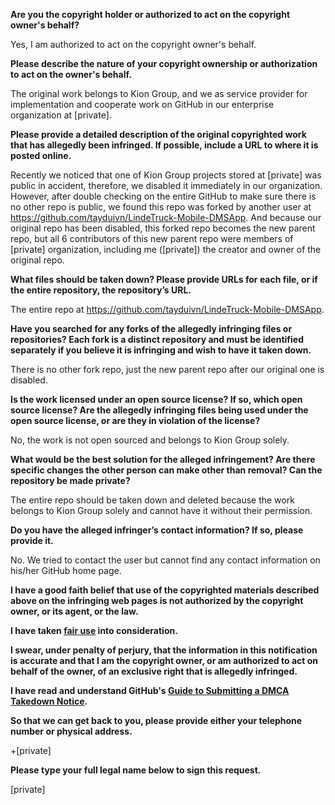 **Are you the copyright holder or authorized to act on the copyright owner's behalf?**

Yes, I am authorized to act on the copyright owner's behalf.

**Please describe the nature of your copyright ownership or authorization to act on the owner's behalf.**

The original work belongs to Kion Group, and we as service provider for implementation and cooperate work on GitHub in our enterprise organization at [private].

**Please provide a detailed description of the original copyrighted work that has allegedly been infringed. If possible, include a URL to where it is posted online.**

Recently we noticed that one of Kion Group projects stored at [private] was public in accident, therefore, we disabled it immediately in our organization. However, after double checking on the entire GitHub to make sure there is no other repo is public, we found this repo was forked by another user at https://github.com/tayduivn/LindeTruck-Mobile-DMSApp. And because our original repo has been disabled, this forked repo becomes the new parent repo, but all 6 contributors of this new parent repo were members of [private] organization, including me ([private]) the creator and owner of the original repo.

**What files should be taken down? Please provide URLs for each file, or if the entire repository, the repository’s URL.**

The entire repo at https://github.com/tayduivn/LindeTruck-Mobile-DMSApp.

**Have you searched for any forks of the allegedly infringing files or repositories? Each fork is a distinct repository and must be identified separately if you believe it is infringing and wish to have it taken down.**

There is no other fork repo, just the new parent repo after our original one is disabled.

**Is the work licensed under an open source license? If so, which open source license? Are the allegedly infringing files being used under the open source license, or are they in violation of the license?**

No, the work is not open sourced and belongs to Kion Group solely.

**What would be the best solution for the alleged infringement? Are there specific changes the other person can make other than removal? Can the repository be made private?**

The entire repo should be taken down and deleted because the work belongs to Kion Group solely and cannot have it without their permission.

**Do you have the alleged infringer’s contact information? If so, please provide it.**

No. We tried to contact the user but cannot find any contact information on his/her GitHub home page.

**I have a good faith belief that use of the copyrighted materials described above on the infringing web pages is not authorized by the copyright owner, or its agent, or the law.**

**I have taken <a href="https://www.lumendatabase.org/topics/22">fair use</a> into consideration.**

**I swear, under penalty of perjury, that the information in this notification is accurate and that I am the copyright owner, or am authorized to act on behalf of the owner, of an exclusive right that is allegedly infringed.**

**I have read and understand GitHub's <a href="https://docs.github.com/articles/guide-to-submitting-a-dmca-takedown-notice/">Guide to Submitting a DMCA Takedown Notice</a>.**

**So that we can get back to you, please provide either your telephone number or physical address.**

+[private]

**Please type your full legal name below to sign this request.**

[private]
